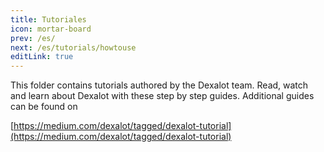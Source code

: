 ```yaml
---
title: Tutoriales
icon: mortar-board
prev: /es/
next: /es/tutorials/howtouse
editLink: true
---
```


This folder contains tutorials authored by the Dexalot team.  Read, watch and learn about Dexalot with these step by step guides. Additional guides can be found on

[https://medium.com/dexalot/tagged/dexalot-tutorial](https://medium.com/dexalot/tagged/dexalot-tutorial)
